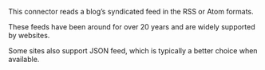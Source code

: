 
This connector reads a blog’s syndicated feed in the RSS or Atom formats.

These feeds have been around for over 20 years and are widely supported by websites.

Some sites also support JSON feed, which is typically a better choice when available.
